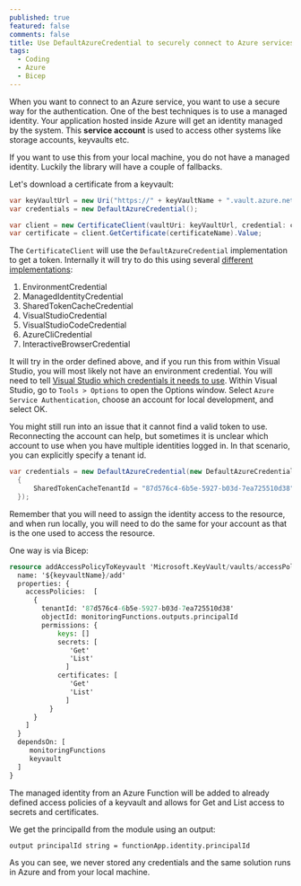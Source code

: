 ```yaml
---
published: true
featured: false
comments: false
title: Use DefaultAzureCredential to securely connect to Azure services from Visual Studio
tags:
  - Coding
  - Azure
  - Bicep
---
```


When you want to connect to an Azure service, you want to use a secure way for the authentication. One of the best techniques is to use a managed identity. Your application hosted inside Azure will get an identity managed by the system. This __service account__ is used to access other systems like storage accounts, keyvaults etc.

If you want to use this from your local machine, you do not have a managed identity. Luckily the library will have a couple of fallbacks.

Let's download a certificate from a keyvault:

```csharp
var keyVaultUrl = new Uri("https://" + keyVaultName + ".vault.azure.net");
var credentials = new DefaultAzureCredential();

var client = new CertificateClient(vaultUri: keyVaultUrl, credential: credentials);
var certificate = client.GetCertificate(certificateName).Value;
```

The `CertificateClient` will use the `DefaultAzureCredential` implementation to get a token. Internally it will try to do this using several [different implementations](https://docs.microsoft.com/en-us/dotnet/api/azure.identity.defaultazurecredential?view=azure-dotnet):

1. EnvironmentCredential
2. ManagedIdentityCredential
3. SharedTokenCacheCredential
4. VisualStudioCredential
5. VisualStudioCodeCredential
6. AzureCliCredential
7. InteractiveBrowserCredential

It will try in the order defined above, and if you run this from within Visual Studio, you will most likely not have an environment credential. You will need to tell [Visual Studio which credentials it needs to use](https://docs.microsoft.com/en-gb/dotnet/api/overview/azure/service-to-service-authentication#authenticating-to-azure-services). Within Visual Studio, go to `Tools > Options` to open the Options window. Select `Azure Service Authentication`, choose an account for local development, and select OK.

You might still run into an issue that it cannot find a valid token to use. Reconnecting the account can help, but sometimes it is unclear which account to use when you have multiple identities logged in.
In that scenario, you can explicitly specify a tenant id.

```csharp
var credentials = new DefaultAzureCredential(new DefaultAzureCredentialOptions
  {
      SharedTokenCacheTenantId = "87d576c4-6b5e-5927-b03d-7ea725510d38" // TenantId from the Azure AD
  });
```

Remember that you will need to assign the identity access to the resource, and when run locally, you will need to do the same for your account as that is the one used to access the resource.

One way is via Bicep:

```terraform
resource addAccessPolicyToKeyvault 'Microsoft.KeyVault/vaults/accessPolicies@2018-02-14' = {
  name: '${keyvaultName}/add'
  properties: {
    accessPolicies:  [
      {
        tenantId: '87d576c4-6b5e-5927-b03d-7ea725510d38'
        objectId: monitoringFunctions.outputs.principalId
        permissions: {
            keys: []
            secrets: [
               'Get'
               'List'
              ]
            certificates: [
               'Get' 
               'List'
              ]
          }
      }
    ]
  }
  dependsOn: [
     monitoringFunctions
     keyvault
  ]
}
```

The managed identity from an Azure Function will be added to already defined access policies of a keyvault and allows for Get and List access to secrets and certificates.

We get the principalId from the module using an output:

`output principalId string = functionApp.identity.principalId`

As you can see, we never stored any credentials and the same solution runs in Azure and from your local machine.
